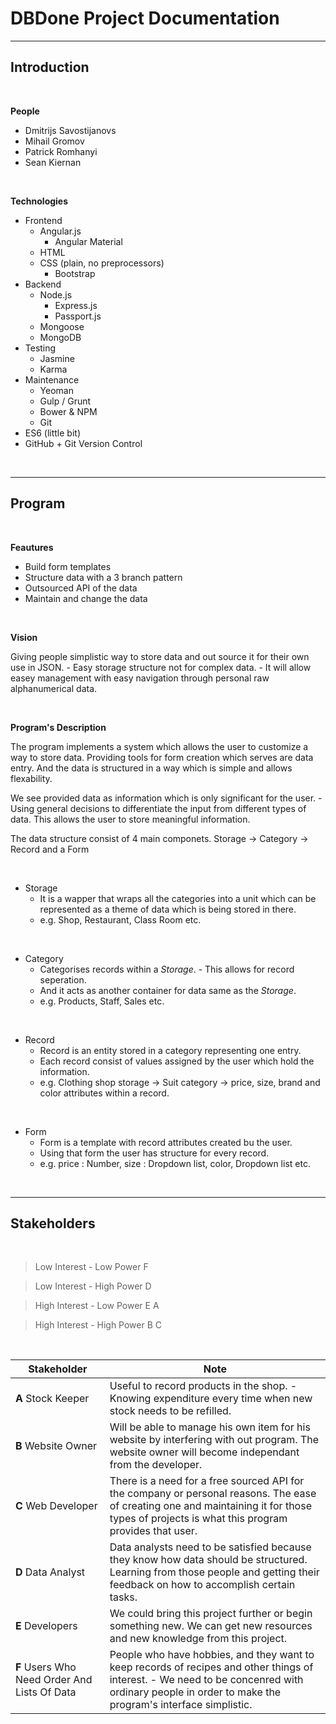 
# DBDone Project Documentation
---
## Introduction
<br />

**People**

  * Dmitrijs Savostijanovs
  * Mihail Gromov
  * Patrick Romhanyi
  * Sean Kiernan
  
<br />

**Technologies**

  * Frontend
    * Angular.js
      * Angular Material
    * HTML
    * CSS (plain, no preprocessors)
      * Bootstrap
  * Backend
    * Node.js
      * Express.js
      * Passport.js
    * Mongoose
    * MongoDB
  * Testing
    * Jasmine
    * Karma
  * Maintenance
    * Yeoman
    * Gulp / Grunt
    * Bower & NPM
    * Git
  * ES6 (little bit)
  * GitHub + Git Version Control
 
<br />

---
## Program
<br />

**Feautures**

  * Build form templates
  * Structure data with a 3 branch pattern
  * Outsourced API of the data
  * Maintain and change the data

<br />

**Vision**

Giving people simplistic way to store data and out source it for their own use in JSON. - Easy storage structure 
not for complex data. - It will allow easey management with easy navigation through personal raw alphanumerical data.

<br />

**Program's Description**

The program implements a system which allows the user to customize a way to store data.
Providing tools for form creation which serves are data entry. And the data is structured in a
way which is simple and allows flexability.

We see provided data as information which is only significant for the user. - Using general
decisions to differentiate the input from different types of data. This allows the user to store meaningful information.

The data structure consist of 4 main componets. Storage -> Category -> Record and a Form

<br />

  * Storage
    - It is a wapper that wraps all the categories into a unit which can be represented as a theme of data which is being stored in there.
    - e.g. Shop, Restaurant, Class Room etc.

<br />

  * Category
    - Categorises records within a *Storage*. - This allows for record seperation.
    - And it acts as another container for data same as the *Storage*.
    - e.g. Products, Staff, Sales etc.

<br />

  * Record
    - Record is an entity stored in a category representing one entry.
    - Each record consist of values assigned by the user which hold the information.
    - e.g. Clothing shop storage -> Suit category -> price, size, brand and color attributes within a record.
    
<br />

  * Form
    - Form is a template with record attributes created bu the user.
    - Using that form the user has structure for every record.
    - e.g. price : Number, size : Dropdown list, color, Dropdown list etc.

<br />

---
## Stakeholders
<br />

> Low Interest - Low Power
> F

> Low Interest - High Power
> D

> High Interest - Low Power
> E A

> High Interest - High Power
> B C



<br />

Stakeholder | Note 
----|----
**A** Stock Keeper | Useful to record products in the shop. - Knowing expenditure every time when new stock needs to be refilled.
**B** Website Owner | Will be able to manage his own item for his website by interfering with out program. The website owner will become independant from the developer.
**C** Web Developer | There is a need for a free sourced API for the company or personal reasons. The ease of creating one and maintaining it for those types of projects is what this program provides that user.
**D** Data Analyst | Data analysts need to be satisfied because they know how data should be structured. Learning from those people and getting their feedback on how to accomplish certain tasks.
**E** Developers | We could bring this project further or begin something new. We can get new resources and new knowledge from this project.
**F** Users Who Need Order And Lists Of Data | People who have hobbies, and they want to keep records of recipes and other things of interest. - We need to be concenred with ordinary people in order to make the program's interface simplistic.

